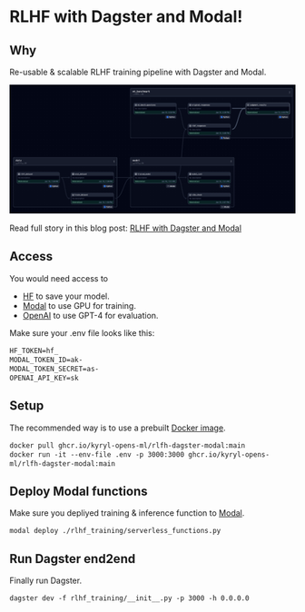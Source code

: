 # RLHF with Dagster and Modal!

## Why 

Re-usable & scalable RLHF training pipeline with Dagster and Modal.

![endstate](./docs/12.png)

Read full story in this blog post: [RLHF with Dagster and Modal](https://kyrylai.com/2024/06/10/rlhf-with-dagster-and-modal/)

## Access

You would need access to 

- [HF](https://huggingface.co/docs/huggingface_hub/quick-start) to save your model.
- [Modal](https://modal.com/docs/guide#getting-started) to use GPU for training.
- [OpenAI](https://openai.com/index/openai-api/) to use GPT-4 for evaluation.

Make sure your .env file looks like this:

```
HF_TOKEN=hf_
MODAL_TOKEN_ID=ak-
MODAL_TOKEN_SECRET=as-
OPENAI_API_KEY=sk
```


## Setup

The recommended way is to use a prebuilt [Docker image](https://github.com/kyryl-opens-ml/rlfh-dagster-modal/pkgs/container/rlfh-dagster-modal). 
```
docker pull ghcr.io/kyryl-opens-ml/rlfh-dagster-modal:main
docker run -it --env-file .env -p 3000:3000 ghcr.io/kyryl-opens-ml/rlfh-dagster-modal:main
```


## Deploy Modal functions 

Make sure you depliyed training & inference function to [Modal](https://modal.com/).

```
modal deploy ./rlhf_training/serverless_functions.py
```

## Run Dagster end2end 

Finally run Dagster.

```
dagster dev -f rlhf_training/__init__.py -p 3000 -h 0.0.0.0
```
